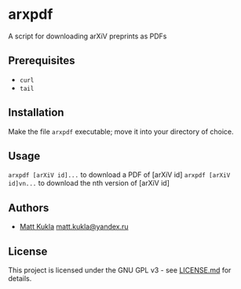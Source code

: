 # arxpdf
A script for downloading arXiV preprints as PDFs

## Prerequisites
* ```curl```
* ```tail```

## Installation
Make the file ```arxpdf``` executable; move it into your directory of choice.

## Usage
```arxpdf [arXiV id]...``` to download a PDF of [arXiV id]
```arxpdf [arXiV id]vn...``` to download the nth version of [arXiV id]

## Authors
* [Matt Kukla](https://matt-kukla.github.io) <matt.kukla@yandex.ru>

## License
This project is licensed under the GNU GPL v3 - see [LICENSE.md](LICENSE.md)
for details.
